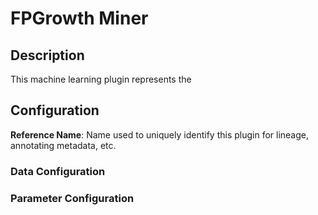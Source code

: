 
# FPGrowth Miner

## Description
This machine learning plugin represents the

## Configuration
**Reference Name**: Name used to uniquely identify this plugin for lineage, annotating metadata, etc.

### Data Configuration

### Parameter Configuration
